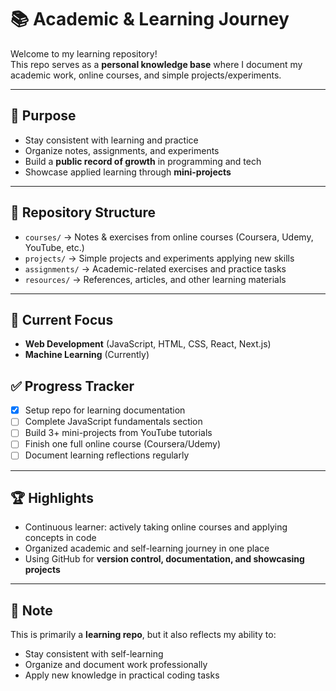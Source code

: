 # 📚 Academic & Learning Journey

Welcome to my learning repository!  
This repo serves as a **personal knowledge base** where I document my academic work, online courses, and simple projects/experiments.  

---

## 🎯 Purpose
- Stay consistent with learning and practice  
- Organize notes, assignments, and experiments  
- Build a **public record of growth** in programming and tech  
- Showcase applied learning through **mini-projects**  

---

## 📂 Repository Structure
- `courses/` → Notes & exercises from online courses (Coursera, Udemy, YouTube, etc.)  
- `projects/` → Simple projects and experiments applying new skills  
- `assignments/` → Academic-related exercises and practice tasks  
- `resources/` → References, articles, and other learning materials  

---

## 🚀 Current Focus
- **Web Development** (JavaScript, HTML, CSS, React, Next.js)  
- **Machine Learning** (Currently)
  

## ✅ Progress Tracker
- [x] Setup repo for learning documentation  
- [ ] Complete JavaScript fundamentals section  
- [ ] Build 3+ mini-projects from YouTube tutorials  
- [ ] Finish one full online course (Coursera/Udemy)  
- [ ] Document learning reflections regularly  

---

## 🏆 Highlights
- Continuous learner: actively taking online courses and applying concepts in code  
- Organized academic and self-learning journey in one place  
- Using GitHub for **version control, documentation, and showcasing projects**  

---

## 📌 Note
This is primarily a **learning repo**, but it also reflects my ability to:  
- Stay consistent with self-learning  
- Organize and document work professionally  
- Apply new knowledge in practical coding tasks  
